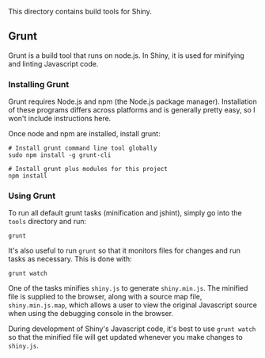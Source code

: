 This directory contains build tools for Shiny.


## Grunt

Grunt is a build tool that runs on node.js. In Shiny, it is used for minifying and linting Javascript code.

### Installing Grunt

Grunt requires Node.js and npm (the Node.js package manager). Installation of these programs differs across platforms and is generally pretty easy, so I won't include instructions here.

Once node and npm are installed, install grunt:

```
# Install grunt command line tool globally
sudo npm install -g grunt-cli

# Install grunt plus modules for this project
npm install
```

### Using Grunt

To run all default grunt tasks (minification and jshint), simply go into the `tools` directory and run:

```
grunt
```

It's also useful to run `grunt` so that it monitors files for changes and run tasks as necessary. This is done with:

```
grunt watch
```

One of the tasks minifies `shiny.js` to generate `shiny.min.js`. The minified file is supplied to the browser, along with a source map file, `shiny.min.js.map`, which allows a user to view the original Javascript source when using the debugging console in the browser.

During development of Shiny's Javascript code, it's best to use `grunt watch` so that the minified file will get updated whenever you make changes to `shiny.js`.
